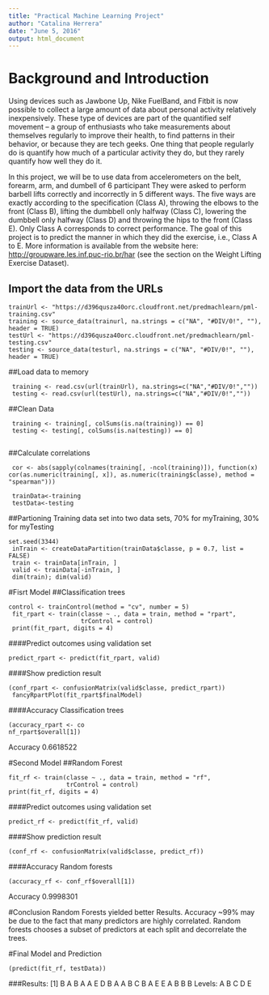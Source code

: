 ```yaml
---
title: "Practical Machine Learning Project"
author: "Catalina Herrera"
date: "June 5, 2016"
output: html_document
---
```





# Background and Introduction

Using devices such as Jawbone Up, Nike FuelBand, and Fitbit is now possible to collect a large amount of data about personal activity relatively inexpensively. These type of devices are part of the quantified self movement – a group of enthusiasts who take measurements about themselves regularly to improve their health, to find patterns in their behavior, or because they are tech geeks. One thing that people regularly do is quantify how much of a particular activity they do, but they rarely quantify how well they do it.

In this project, we will be to use data from accelerometers on the belt, forearm, arm, and dumbell of 6 participant They were asked to perform barbell lifts correctly and incorrectly in 5 different ways. The five ways are exactly according to the specification (Class A), throwing the elbows to the front (Class B), lifting the dumbbell only halfway (Class C), lowering the dumbbell only halfway (Class D) and throwing the hips to the front (Class E). Only Class A corresponds to correct performance. The goal of this project is to predict the manner in which they did the exercise, i.e., Class A to E. More information is available from the website here: http://groupware.les.inf.puc-rio.br/har (see the section on the Weight Lifting Exercise Dataset).


## Import the data from the URLs

```
trainUrl <- "https://d396qusza40orc.cloudfront.net/predmachlearn/pml-training.csv"
training <- source_data(trainurl, na.strings = c("NA", "#DIV/0!", ""), header = TRUE)
testUrl <- "https://d396qusza40orc.cloudfront.net/predmachlearn/pml-testing.csv"
testing <- source_data(testurl, na.strings = c("NA", "#DIV/0!", ""), header = TRUE)
```
##Load data to memory

```
 training <- read.csv(url(trainUrl), na.strings=c("NA","#DIV/0!",""))
 testing <- read.csv(url(testUrl), na.strings=c("NA","#DIV/0!",""))
```
##Clean Data
 
```
 training <- training[, colSums(is.na(training)) == 0]
 testing <- testing[, colSums(is.na(testing)) == 0]
 
```

##Calculate correlations

```
 cor <- abs(sapply(colnames(training[, -ncol(training)]), function(x) cor(as.numeric(training[, x]), as.numeric(training$classe), method = "spearman")))
 
 trainData<-training
 testData<-testing
```

##Partioning Training data set into two data sets, 70% for myTraining, 30% for myTesting

```
set.seed(3344) 
 inTrain <- createDataPartition(trainData$classe, p = 0.7, list = FALSE)
 train <- trainData[inTrain, ]
 valid <- trainData[-inTrain, ]
 dim(train); dim(valid)
```
#Fisrt Model
##Classification trees
 
```
control <- trainControl(method = "cv", number = 5)
 fit_rpart <- train(classe ~ ., data = train, method = "rpart", 
                    trControl = control)
 print(fit_rpart, digits = 4)
```



####Predict outcomes using validation set
```
predict_rpart <- predict(fit_rpart, valid)
```
 
####Show prediction result
```
(conf_rpart <- confusionMatrix(valid$classe, predict_rpart))
 fancyRpartPlot(fit_rpart$finalModel)
```
 

####Accuracy Classification trees
```
(accuracy_rpart <- co
nf_rpart$overall[1])
```
 Accuracy 
0.6618522


#Second Model
##Random Forest 
 ```
fit_rf <- train(classe ~ ., data = train, method = "rf", 
                 trControl = control)
 print(fit_rf, digits = 4)
```

####Predict outcomes using validation set
 ```
predict_rf <- predict(fit_rf, valid)
```
 

####Show prediction result
 ```
 (conf_rf <- confusionMatrix(valid$classe, predict_rf))
```

 
####Accuracy Random forests
 ```
 (accuracy_rf <- conf_rf$overall[1])
```

Accuracy 
0.9998301 
 
#Conclusion
 Random Forests yielded better Results.
 Accuracy ~99% may be due to the fact that many 
 predictors are highly correlated. Random forests 
 chooses a subset of predictors at each split and 
 decorrelate the trees. 
 
#Final Model and Prediction
 ```
 (predict(fit_rf, testData)) 
```
 
###Results:
[1] B A B A A E D B A A B C B A E E A B B B
Levels: A B C D E

